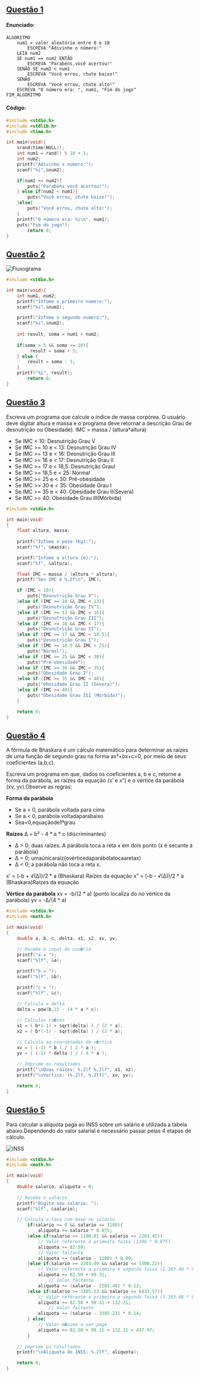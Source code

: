 ## [Questão 1](./1.c)
#### Enunciado:
````
ALGORITMO
	num1 = valor aleatório entre 0 e 10 
		ESCREVA "Adivinhe o número:"
	LEIA num2 
	SE num1 == num2 ENTÃO
		ESCREVA "Parabéns,você acertou!"
	SENÃO SE num2 < num1 
		ESCREVA "Você errou, chute baixo!" 
	SENÃO
		ESCREVA "Você errou, chute alto!"
	ESCREVA "O número era: ", num1, "Fim do jogo"
FIM_ALGORITMO
````
#### Código:
```c
#include <stdio.h>
#include <stdlib.h>
#include <time.h>

int main(void){
	srand(time(NULL));
	int num1 = rand() % 10 + 1;
	int num2;	
	printf("Adivinhe o numero:");
	scanf("%i",&num2);

	if(num1 == num2){
		puts("Parabéns você acertou!");
	} else if(num2 < num1){
		puts("Você errou, chute baixo!");
	}else{
		puts("Você errou, chute alto!");
	}
	printf("O número era: %i\n", num1);
	puts("Fim do jogo");
    	return 0;
}
```

## [Questão 2](./2.c)

![Fluxograma](./assets/02.png)

```c
#include <stdio.h>

int main(void){
	int num1, num2;	
	printf("Infome o primeiro numero:");
	scanf("%i",&num1);

	printf("Infome o segundo numero:");
	scanf("%i",&num2);
	
	int result, soma = num1 + num2; 
	
	if(soma > 5 && soma <= 10){
		 result = soma + 5;
	} else {
		result = soma - 3;
	}
	printf("%i", result);
    	return 0;
}
```

## [Questão 3](./3.c)

Escreva um programa que calcule o índice de massa corpórea. O usuário deve digitar altura e massa e o programa deve retornar a descrição Grau de desnutrição ou Obesidade).
IMC = massa / (altura*altura)
- Se IMC < 10: Desnutrição Grau V 
- Se IMC >= 10 e < 13: Desnutrição Grau IV
- Se IMC >= 13 e < 16: Desnutrição Grau III 
- Se IMC >= 16 e < 17: Desnutrição Grau II
- Se IMC >= 17 e < 18,5: Desnutrição GrauI
- Se IMC >= 18,5 e < 25: Normal 
- Se IMC >= 25 e < 30: Pré-obesidade
- Se IMC >= 30 e < 35: Obesidade Grau I 
- Se IMC >= 35 e < 40: Obesidade Grau II(Severa)
- Se IMC >= 40: Obesidade Grau III(Mórbida)

```c
#include <stdio.h>

int main(void)
{
	float altura, massa;
	
	printf("Infome o peso (Kg):");
	scanf("%f", &massa);

	printf("Infome a altura (m):");
	scanf("%f", &altura);

	float IMC = massa / (altura * altura);
	printf("Seu IMC é %.2f\n", IMC);	

	if (IMC < 10){
		puts("Desnutrição Grau V");
	}else if (IMC >= 10 && IMC < 13){
		puts("Desnutrição Grau IV");
	}else if (IMC >= 13 && IMC < 16){
		puts("Desnutrição Grau III");
	}else if (IMC >= 16 && IMC < 17){
		puts("Desnutrição Grau II");
	}else if (IMC >= 17 && IMC < 18.5){
		puts("Desnutrição Grau I");
	}else if (IMC >= 18.5 && IMC < 25){
		puts("Normal");
	}else if (IMC >= 25 && IMC < 30){
		puts("Pré-obesidade");
	}else if (IMC >= 30 && IMC < 35){
		puts("Obesidade Grau I");
	}else if (IMC >= 35 && IMC < 40){
		puts("Obesidade Grau II (Severa)");
	}else if (IMC >= 40){
		puts("Obesidade Grau III (Mórbida)");
	}

	return 0;
}
```

## [Questão 4](./4.c)

A fórmula de Bhaskara é um cálculo matemático para determinar as raízes de uma função de segundo grau na forma ax²+bx+c=0, por meio de seus coeficientes (a,b,c). 

Escreva um programa em que, dados os coeficientes a, b e c, retorne a forma da parábola, as raízes da equação (x’ e x”) e o vértice da parábola (xv, yv).Observe as regras:

__Forma da parábola__
- Se a > 0, parábola voltada para cima
- Se a < 0, parábola voltadaparabaixo
- Sea=0,equaçãode1ºgrau

__Raízes__
∆ = b² - 4 * a * c (discriminantes)

- ∆ > 0; duas raízes. A parábola toca a reta x em dois ponto (x é secante à parábola) 
- ∆ = 0; umaúnicaraiz(ovérticedaparábolatocaaretax)
- ∆ < 0; a parábola não toca a reta x.

x’ = (-b + √(∆))/2 * a  (Bhaskara) Raízes da equação 
x” = (-b - √(∆))/2 * a  (Bhaskara)Raízes da equação 

__Vértice da parábola__
xv = -b/(2 * a) (ponto localiza do no vértice da parábola)
yv = -∆/(4 * a)

```c
#include <stdio.h>
#include <math.h>

int main(void)
{
	double a, b, c, delta, x1, x2, xv, yv;
	
	// Recebe o input do usu�rio
	printf("a = ");
	scanf("%lf", &a);

	printf("b = ");
	scanf("%lf", &b);

	printf("c = ");
	scanf("%lf", &c);
	
	// Calcula o delta 
	delta = pow(b,2) - (4 * a * c);

	// Calculas ra�zes
	x1 = ( b*(-1) + sqrt(delta) ) / (2 * a);
	x2 = ( b*(-1) - sqrt(delta) ) / (2 * a);

	// Calcula as coordenadas do v�rtice
	xv = ( (-1) * b ) / ( 2 * a );
	yv = ( (-1) * delta ) / ( 4 * a );
	
	// Imprime os resultados
	printf("\nDuas raizes: %.2lf %.2lf", x1, x2);
	printf("\nVertice: (%.2lf, %.2lf)", xv, yv);

	return 0;
}
```

## [Questão 5](./5.c)

Para calcular a alíquota paga ao INSS sobre um salário é utilizada a tabela abaixo.Dependendo do valor salarial é necessário passar pelas 4 etapas de cálculo.

![INSS](./assets/05.png)

```c
#include <stdio.h>
#include <math.h>

int main(void)
{
	double salario, aliquota = 0;
	
	// Recebe o salário
	printf("Digite seu salário: ");
	scanf("%lf", &salario);

	// Calcula a taxa com base no salario
		if(salario >= 0 && salario <= 1100){
			aliquota += salario * 0.075;
		}else if(salario >= 1100.01 && salario <= 2203.45){
			// Valor referente a primeira faixa (1100 * 0.075)
			aliquota += 82.50;
			// Valor faltante
			aliquota += (salario - 1100) * 0.09; 
		}else if(salario >= 2203.49 && salario <= 3300.22){
			// Valor referente a primeira e segunda faixa (1.103.48 * 0.09)
			aliquota += 82.50 + 99.31;
		        // Valor faltante
			aliquota += (salario - 2203.48) * 0.12;	
		}else if(salario >= 3305.23 && salario <= 6433.57){
			// Valor referente a primeira e segunda faixa (1.103.48 * 0.09)
			aliquota += 82.50 + 99.31 + 132.21;
		        // Valor faltante
			aliquota += (salario - 3305.23) * 0.14;
		} else{
			// Valor m�ximo a ser pago
			aliquota += 82.50 + 99.31 + 132.21 + 437.97;
		}
	
	// Imprime os resultados
	printf("\nAliquota do INSS: %.2lf", aliquota);

	return 0;
}
```
